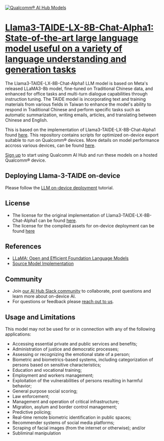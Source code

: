 [![Qualcomm® AI Hub Models](https://qaihub-public-assets.s3.us-west-2.amazonaws.com/qai-hub-models/quic-logo.jpg)](../../README.md)


# [Llama3-TAIDE-LX-8B-Chat-Alpha1: State-of-the-art large language model useful on a variety of language understanding and generation tasks](https://aihub.qualcomm.com/models/llama_v3_taide_8b_chat_quantized)

The Llama3-TAIDE-LX-8B-Chat-Alpha1 LLM model is based on Meta's released LLaMA3-8b model, fine-tuned on Traditional Chinese data, and enhanced for office tasks and multi-turn dialogue capabilities through instruction tuning. The TAIDE model is incorporating text and training materials from various fields in Taiwan to enhance the model's ability to respond in Traditional Chinese and perform specific tasks such as automatic summarization, writing emails, articles, and translating between Chinese and English.

This is based on the implementation of Llama3-TAIDE-LX-8B-Chat-Alpha1 found [here](https://huggingface.co/taide/Llama3-TAIDE-LX-8B-Chat-Alpha1). This repository contains scripts for optimized on-device
export suitable to run on Qualcomm® devices. More details on model performance
accross various devices, can be found [here](https://aihub.qualcomm.com/models/llama_v3_taide_8b_chat_quantized).

[Sign up](https://myaccount.qualcomm.com/signup) to start using Qualcomm AI Hub and run these models on a hosted Qualcomm® device.

## Deploying Llama-3-TAIDE on-device

Please follow the [LLM on-device deployment](https://github.com/quic/ai-hub-apps/tree/main/tutorials/llm_on_genie) tutorial.





## License
* The license for the original implementation of Llama3-TAIDE-LX-8B-Chat-Alpha1 can be found
  [here](https://en.taide.tw/download.html).
* The license for the compiled assets for on-device deployment can be found [here](https://en.taide.tw/download.html)


## References
* [LLaMA: Open and Efficient Foundation Language Models](https://ai.meta.com/blog/meta-llama-3/)
* [Source Model Implementation](https://huggingface.co/taide/Llama3-TAIDE-LX-8B-Chat-Alpha1)



## Community
* Join [our AI Hub Slack community](https://aihub.qualcomm.com/community/slack) to collaborate, post questions and learn more about on-device AI.
* For questions or feedback please [reach out to us](mailto:ai-hub-support@qti.qualcomm.com).


## Usage and Limitations

This model may not be used for or in connection with any of the following applications:

- Accessing essential private and public services and benefits;
- Administration of justice and democratic processes;
- Assessing or recognizing the emotional state of a person;
- Biometric and biometrics-based systems, including categorization of persons based on sensitive characteristics;
- Education and vocational training;
- Employment and workers management;
- Exploitation of the vulnerabilities of persons resulting in harmful behavior;
- General purpose social scoring;
- Law enforcement;
- Management and operation of critical infrastructure;
- Migration, asylum and border control management;
- Predictive policing;
- Real-time remote biometric identification in public spaces;
- Recommender systems of social media platforms;
- Scraping of facial images (from the internet or otherwise); and/or
- Subliminal manipulation

